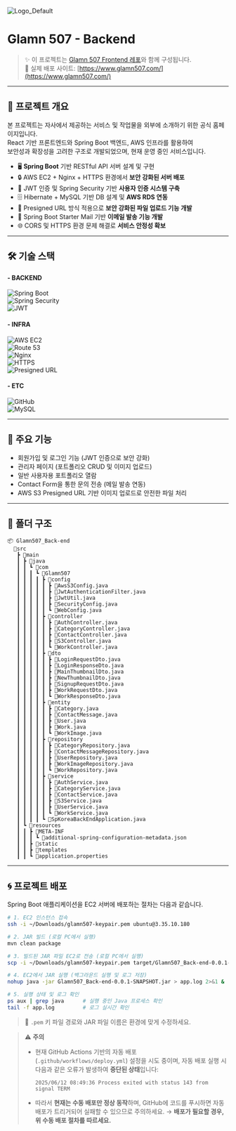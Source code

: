 ![Logo_Default](https://github.com/user-attachments/assets/40a5f79b-c09e-4a88-a7ba-029541638004)
# Glamn 507 - Backend

> ✨ 이 프로젝트는 [Glamn 507 Frontend 레포](https://github.com/spkoreaa/Glamn507_Front-end)와 함께 구성됩니다.  
> 🔗 실제 배포 사이트: [https://www.glamn507.com/](https://www.glamn507.com/)

---

## 📌 프로젝트 개요
본 프로젝트는 자사에서 제공하는 서비스 및 작업물을 외부에 소개하기 위한 공식 홈페이지입니다.  
React 기반 프론트엔드와 Spring Boot 백엔드, AWS 인프라를 활용하여  
보안성과 확장성을 고려한 구조로 개발되었으며, 현재 운영 중인 서비스입니다.

- 🖥️ **Spring Boot** 기반 RESTful API 서버 설계 및 구현  
- 🔒 AWS EC2 + Nginx + HTTPS 환경에서 **보안 강화된 서버 배포**  
- 🔑 JWT 인증 및 Spring Security 기반 **사용자 인증 시스템 구축**  
- 🗄️ Hibernate + MySQL 기반 DB 설계 및 **AWS RDS 연동**
- 🔐 Presigned URL 방식 적용으로 **보안 강화된 파일 업로드 기능 개발** 
- 📧 Spring Boot Starter Mail 기반 **이메일 발송 기능 개발**  
- 🌐 CORS 및 HTTPS 환경 문제 해결로 **서비스 안정성 확보**

---

## 🛠️ 기술 스택

#### - BACKEND  
![Spring Boot](https://img.shields.io/badge/Spring_Boot-6DB33F.svg?style=for-the-badge&logo=springboot&logoColor=white)  
![Spring Security](https://img.shields.io/badge/Spring_Security-6DB33F.svg?style=for-the-badge&logo=springsecurity&logoColor=white)  
![JWT](https://img.shields.io/badge/JWT-000000.svg?style=for-the-badge&logo=jwt&logoColor=white)  

#### - INFRA  
![AWS EC2](https://img.shields.io/badge/AWS_EC2-FF9900.svg?style=for-the-badge&logo=amazonaws&logoColor=white)  
![Route 53](https://img.shields.io/badge/Route_53-232F3E.svg?style=for-the-badge&logo=amazonaws&logoColor=white)  
![Nginx](https://img.shields.io/badge/Nginx-009639.svg?style=for-the-badge&logo=nginx&logoColor=white)  
![HTTPS](https://img.shields.io/badge/HTTPS-007ACC.svg?style=for-the-badge)  
![Presigned URL](https://img.shields.io/badge/Presigned%20URL-0A0A0A.svg?style=for-the-badge&logo=aws)  

#### - ETC
![GitHub](https://img.shields.io/badge/GitHub-181717.svg?style=for-the-badge&logo=github&logoColor=white)  
![MySQL](https://img.shields.io/badge/MySQL-4479A1.svg?style=for-the-badge&logo=mysql&logoColor=white)  

---

## 🚀 주요 기능

- 회원가입 및 로그인 기능 (JWT 인증으로 보안 강화)
- 관리자 페이지 (포트폴리오 CRUD 및 이미지 업로드)
- 일반 사용자용 포트폴리오 열람
- Contact Form을 통한 문의 전송 (메일 발송 연동)
- AWS S3 Presigned URL 기반 이미지 업로드로 안전한 파일 처리

---

## 📂 폴더 구조

```
📦 Glamn507_Back-end
  📂src
   ┣ 📂main
   ┃ ┣ 📂java
   ┃ ┃ ┗ 📂com
   ┃ ┃ ┃ ┗ 📂Glamn507
   ┃ ┃ ┃ ┃ ┣ 📂config
   ┃ ┃ ┃ ┃ ┃ ┣ 📜AwsS3Config.java
   ┃ ┃ ┃ ┃ ┃ ┣ 📜JwtAuthenticationFilter.java
   ┃ ┃ ┃ ┃ ┃ ┣ 📜JwtUtil.java
   ┃ ┃ ┃ ┃ ┃ ┣ 📜SecurityConfig.java
   ┃ ┃ ┃ ┃ ┃ ┗ 📜WebConfig.java
   ┃ ┃ ┃ ┃ ┣ 📂controller
   ┃ ┃ ┃ ┃ ┃ ┣ 📜AuthController.java
   ┃ ┃ ┃ ┃ ┃ ┣ 📜CategoryController.java
   ┃ ┃ ┃ ┃ ┃ ┣ 📜ContactController.java
   ┃ ┃ ┃ ┃ ┃ ┣ 📜S3Controller.java
   ┃ ┃ ┃ ┃ ┃ ┗ 📜WorkController.java
   ┃ ┃ ┃ ┃ ┣ 📂dto
   ┃ ┃ ┃ ┃ ┃ ┣ 📜LoginRequestDto.java
   ┃ ┃ ┃ ┃ ┃ ┣ 📜LoginResponseDto.java
   ┃ ┃ ┃ ┃ ┃ ┣ 📜MainThumbnailDto.java
   ┃ ┃ ┃ ┃ ┃ ┣ 📜NewThumbnailDto.java
   ┃ ┃ ┃ ┃ ┃ ┣ 📜SignupRequestDto.java
   ┃ ┃ ┃ ┃ ┃ ┣ 📜WorkRequestDto.java
   ┃ ┃ ┃ ┃ ┃ ┗ 📜WorkResponseDto.java
   ┃ ┃ ┃ ┃ ┣ 📂entity
   ┃ ┃ ┃ ┃ ┃ ┣ 📜Category.java
   ┃ ┃ ┃ ┃ ┃ ┣ 📜ContactMessage.java
   ┃ ┃ ┃ ┃ ┃ ┣ 📜User.java
   ┃ ┃ ┃ ┃ ┃ ┣ 📜Work.java
   ┃ ┃ ┃ ┃ ┃ ┗ 📜WorkImage.java
   ┃ ┃ ┃ ┃ ┣ 📂repository
   ┃ ┃ ┃ ┃ ┃ ┣ 📜CategoryRepository.java
   ┃ ┃ ┃ ┃ ┃ ┣ 📜ContactMessageRepository.java
   ┃ ┃ ┃ ┃ ┃ ┣ 📜UserRepository.java
   ┃ ┃ ┃ ┃ ┃ ┣ 📜WorkImageRepository.java
   ┃ ┃ ┃ ┃ ┃ ┗ 📜WorkRepository.java
   ┃ ┃ ┃ ┃ ┣ 📂service
   ┃ ┃ ┃ ┃ ┃ ┣ 📜AuthService.java
   ┃ ┃ ┃ ┃ ┃ ┣ 📜CategoryService.java
   ┃ ┃ ┃ ┃ ┃ ┣ 📜ContactService.java
   ┃ ┃ ┃ ┃ ┃ ┣ 📜S3Service.java
   ┃ ┃ ┃ ┃ ┃ ┣ 📜UserService.java
   ┃ ┃ ┃ ┃ ┃ ┗ 📜WorkService.java
   ┃ ┃ ┃ ┃ ┗ 📜SpKoreaBackEndApplication.java
   ┃ ┗ 📂resources
   ┃ ┃ ┣ 📂META-INF
   ┃ ┃ ┃ ┗ 📜additional-spring-configuration-metadata.json
   ┃ ┃ ┣ 📂static
   ┃ ┃ ┣ 📂templates
   ┃ ┃ ┗ 📜application.properties
```
---
## 🌀 프로젝트 배포

Spring Boot 애플리케이션을 EC2 서버에 배포하는 절차는 다음과 같습니다.

```bash
# 1. EC2 인스턴스 접속
ssh -i ~/Downloads/glamn507-keypair.pem ubuntu@3.35.10.180

# 2. JAR 빌드 (로컬 PC에서 실행)
mvn clean package

# 3. 빌드된 JAR 파일 EC2로 전송 (로컬 PC에서 실행)
scp -i ~/Downloads/glamn507-keypair.pem target/Glamn507_Back-end-0.0.1-SNAPSHOT.jar ubuntu@3.35.10.180:~

# 4. EC2에서 JAR 실행 (백그라운드 실행 및 로그 저장)
nohup java -jar Glamn507_Back-end-0.0.1-SNAPSHOT.jar > app.log 2>&1 &

# 5. 실행 상태 및 로그 확인
ps aux | grep java      # 실행 중인 Java 프로세스 확인
tail -f app.log         # 로그 실시간 확인
```

> 🔐 `.pem` 키 파일 경로와 JAR 파일 이름은 환경에 맞게 수정하세요.

> ⚠️ **주의**
> - 현재 GitHub Actions 기반의 자동 배포(`.github/workflows/deploy.yml`) 설정을 시도 중이며,
>   자동 배포 실행 시 다음과 같은 오류가 발생하여 **중단된 상태**입니다:
>
>   ```
>   2025/06/12 08:49:36 Process exited with status 143 from signal TERM
>   ```
>
> - 따라서 **현재는 수동 배포만 정상 동작**하며,
>   GitHub에 코드를 푸시하면 자동 배포가 트리거되어 실패할 수 있으므로 주의하세요.
>   → **배포가 필요할 경우, 위 수동 배포 절차를 따르세요.**



